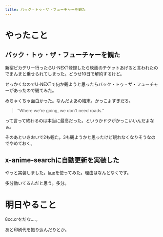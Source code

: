 ```yaml
---
title: バック・トゥ・ザ・フューチャーを観た
---
```


# やったこと

## バック・トゥ・ザ・フューチャーを観た

新宿ピカデリー行ったらU-NEXT登録したら映画のチケットあげると言われたのでまんまと乗せられてしまった。どうせ10日で解約するけど。

せっかくなのでU-NEXTで何か観ようと思ったらバック・トゥ・ザ・フューチャーがあったので観てみた。

めちゃくちゃ面白かった。なんだよあの結末。かっこよすぎだろ。

> "Where we're going, we don't need roads."

って言って終わるのは本当に最高だった。というかドクがかっこいいんだよなぁ。

そのあといきおいで2も観た。3も観ようかと思ったけど眠れなくなりそうなのでやめておく。

## x-anime-searchに自動更新を実装した

やっと実装しました。[kue](https://github.com/Automattic/kue)を使ってみた。理由はなんとなくです。

多分動いてるんだと思う。多分。

# 明日やること

8cc.crをだな‥‥。

あと印刷代を振り込んだりとか。
